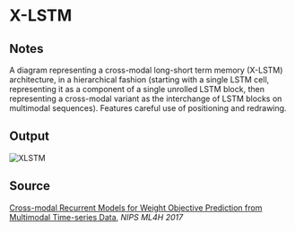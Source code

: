 # X-LSTM

## Notes

A diagram representing a cross-modal long-short term memory (X-LSTM) architecture, in a hierarchical fashion (starting with a single LSTM cell, representing it as a component of a single unrolled LSTM block, then representing a cross-modal variant as the interchange of LSTM blocks on multimodal sequences). Features careful use of positioning and redrawing.

## Output

![XLSTM](https://www.dropbox.com/s/q4k65y5bhrfov7e/x-lstm.png?raw=1)

## Source

[Cross-modal Recurrent Models for Weight Objective Prediction from Multimodal Time-series Data](https://arxiv.org/abs/1709.08073), *NIPS ML4H 2017*
